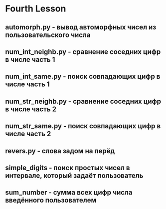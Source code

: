 # Fourth Lesson
## automorph.py - вывод автоморфных чисел из пользовательского числа
## num_int_neighb.py - сравнение соседних цифр в числе часть 1
## num_int_same.py - поиск совпадающих цифр в числе часть 1 
## num_str_neighb.py - сравнение соседних цифр в числе часть 2
## num_str_same.py - поиск совпадающих цифр в числе часть 2
## revers.py - слова задом на перёд
## simple_digits - поиск простых чисел в интервале, который задаёт пользователь
## sum_number - сумма всех цифр числа введённого пользователем